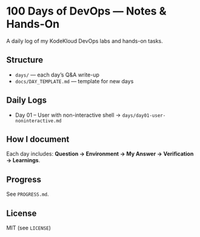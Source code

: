 # 100 Days of DevOps — Notes & Hands-On

A daily log of my KodeKloud DevOps labs and hands-on tasks.

## Structure
- `days/` — each day’s Q&A write-up
- `docs/DAY_TEMPLATE.md` — template for new days

## Daily Logs
- Day 01 – User with non-interactive shell → `days/day01-user-noninteractive.md`

## How I document
Each day includes: **Question → Environment → My Answer → Verification → Learnings**.

## Progress
See `PROGRESS.md`.

## License
MIT (see `LICENSE`)
